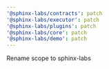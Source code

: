 ```yaml
---
'@sphinx-labs/contracts': patch
'@sphinx-labs/executor': patch
'@sphinx-labs/plugins': patch
'@sphinx-labs/core': patch
'@sphinx-labs/demo': patch
---
```


Rename scope to sphinx-labs

